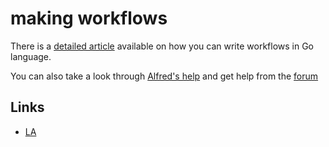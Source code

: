 
# making workflows

There is a [detailed article][1] available on how you can write workflows in Go language.

You can also take a look through [Alfred's help][2] and get help from the [forum][3]

## Links

- [LA][4]

[1]:	https://medium.com/@NikitaVoloboev/writing-alfred-workflows-in-go-2a44f62dc432
[2]:	https://www.alfredapp.com/help/
[3]:	https://www.alfredforum.com/
[4]:	https://learn-anything.xyz/software/tooling/productivity/alfred